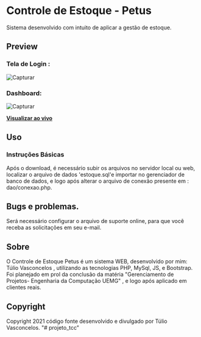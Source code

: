 # Controle de Estoque - Petus

Sistema desenvolvido com intuito de aplicar a gestão de estoque.

## Preview

### Tela de Login :

![Capturar](https://user-images.githubusercontent.com/57222479/104737553-2b7cc080-5723-11eb-83fb-03d54c3d68ad.JPG)

### Dashboard:

![Capturar](https://user-images.githubusercontent.com/57222479/104737888-98905600-5723-11eb-872d-3f641baec890.JPG)



**[Visualizar ao vivo](http://petustech.tk/estoque/index.php)**

## Uso

### Instruções Básicas

Após o download, é necessário subir os arquivos no servidor local ou web, localizar o arquivo de dados 'estoque.sql'e importar no gerenciador de banco de dados, e logo após alterar o arquivo de conexão presente em : dao/conexao.php.


## Bugs e problemas.

Será necessário configurar o arquivo de suporte online, para que você receba as solicitações em seu e-mail.

## Sobre

O Controle de Estoque Petus é um sistema WEB, desenvolvido por mim: Túlio Vasconcelos , utilizando as tecnologias PHP, MySql, JS, e Bootstrap. Foi planejado em prol da conclusão da matéria "Gerenciamento de Projetos- Engenharia da Computação UEMG" , e logo após aplicado em clientes reais.

## Copyright

Copyright 2021 código fonte desenvolvido e divulgado por Túlio Vasconcelos.
"# projeto_tcc" 
